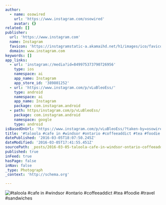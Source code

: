 ```yaml
---
author:
  - name: osowired
    url: 'https://www.instagram.com/osowired'
    avatar: {}
related: []
publisher:
  url: 'https://www.instagram.com'
  name: Instagram
  favicon: 'https://instagramstatic-a.akamaihd.net/h1/images/ico/favicon.ico/7cdab0872b15.ico'
  domain: www.instagram.com
keywords: []
app_links:
  - url: 'instagram://media?id=849975373790726956'
    type: ios
    namespace: ai
    app_name: Instagram
    app_store_id: '389801252'
  - url: 'https://www.instagram.com/p/vLuBleoEss/'
    type: android
    namespace: ai
    app_name: Instagram
    package: com.instagram.android
  - path: https/instagram.com/p/vLuBleoEss/
    package: com.instagram.android
    namespace: google
    type: android
isBasedOnUrl: 'https://www.instagram.com/p/vLuBleoEss/?taken-by=osowired'
title: '#taloola #cafe in #windsor #ontario #coffeeaddict #tea #foodie #travel #sandwiches'
datePublished: '2016-03-05T18:07:50.245Z'
dateModified: '2016-03-05T17:41:55.451Z'
sourcePath: _posts/2016-03-05-taloola-cafe-in-windsor-ontario-coffeeaddict-tea-food.md
published: true
inFeed: true
hasPage: false
inNav: false
_type: Photograph
_context: 'http://schema.org'

---
```

![&num;taloola &num;cafe in &num;windsor &num;ontario &num;coffeeaddict &num;tea &num;foodie &num;travel &num;sandwiches](https://scontent.cdninstagram.com/t51.2885-15/e15/10787923_370267783148319_1579433978_n.jpg?ig_cache_key=ODQ5OTc1MzczNzkwNzI2OTU2.2)